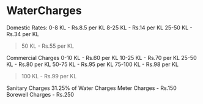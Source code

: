 # WaterCharges

Domestic Rates:
0-8 KL - Rs.8.5 per KL
8-25 KL - Rs.14 per KL
25-50 KL - Rs.34 per KL
>50 KL - Rs.55 per KL

Commercial Charges
0-10 KL - Rs.60 per KL
10-25 KL - Rs.70 per KL
25-50 KL - Rs.80 per KL
50-75 KL - Rs.95 per KL
75-100 KL - Rs.98 per KL
>100 KL - Rs.99 per KL

Sanitary Charges
31.25% of Water Charges
Meter Charges - Rs.150
Borewell Charges - Rs.250
